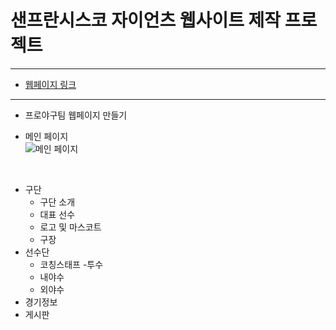 # 샌프란시스코 자이언츠 웹사이트 제작 프로젝트
-----------------------------------------------

- [웹페이지 링크](http://54.180.115.34:8080/main/entrance)

-----------------------------------------------

- 프로야구팀 웹페이지 만들기





- 메인 페이지  
![메인 페이지](https://user-images.githubusercontent.com/86460929/175053004-efdd5a87-ae3f-404b-9533-56621365d310.gif)
<br/>

- 구단
  - 구단 소개
  - 대표 선수
  - 로고 및 마스코트
  - 구장
- 선수단
  - 코칭스태프
  -투수
  - 내야수
  - 외야수
- 경기정보
- 게시판
